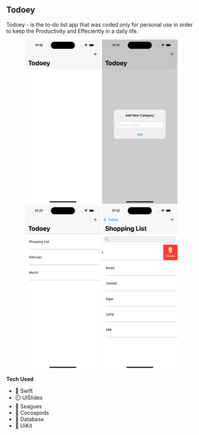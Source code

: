 ## Todoey
Todoey - is the to-do list app that was coded only for personal use in order to keep the Productivity and Effeciently in a daily life.

<p align="center">
<img src="https://github.com/niyazovdaulet/Todoey/blob/main/todoey-1.png", width="200"/>
<img src="https://github.com/niyazovdaulet/Todoey/blob/main/todoey-2.png", width="200"/>
<img src="https://github.com/niyazovdaulet/Todoey/blob/main/todoey-5.png", width="200"/>
<img src="https://github.com/niyazovdaulet/Todoey/blob/main/todoey-4.png", width="200"/>
</p>

**Tech Used**
- 🎨 Swift
- ⏲️ UISlides
- 📱 Seagues
- 🥳 Cocoapods
- 🎩 Database
- 🍍 UiKit

